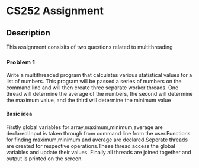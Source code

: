 # CS252 Assignment

## Description
This assignment consisits of two questions related to multithreading

### Problem 1
Write a multithreaded program that calculates various statistical values
for a list of numbers. This program will be passed a series of numbers
on the command line and will then create three separate worker threads.
One thread will determine the average of the numbers, the second will
determine the maximum value, and the third will determine the minimum value

#### Basic idea
Firstly global variables for array,maximum,minimum,average are declared.Input is taken through from command line from the user.Functions for finding maximum,minimum and average are declared.Seperate threads are created for respective operations.These thread access the global variables and update their values.
Finally all threads are joined together and output is printed on the screen.
